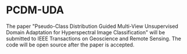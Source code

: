 # PCDM-UDA
The paper "Pseudo-Class Distribution Guided Multi-View Unsupervised Domain Adaptation for Hyperspectral Image Classification" will be submitted to IEEE Transactions on Geoscience and Remote Sensing. The code will be open source after the paper is accepted.
